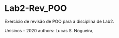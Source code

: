 # Lab2-Rev_POO

Exercício de revisão de POO para a disciplina de Lab2.

Unisinos - 2020
authors: Lucas S. Nogueira,
